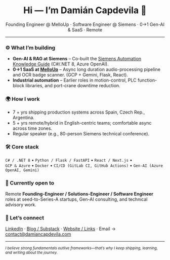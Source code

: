 <!-- README.md – GitHub profile -->

<h1 align="center">Hi — I’m Damián Capdevila 👋</h1>

<p align="center">
  Founding Engineer @ MelloUp · Software Engineer @ Siemens · 0→1 Gen-AI & SaaS · Remote
</p>

---

### ⚙️ What I’m building
- **Gen-AI & RAG at Siemens** – Co-built the [Siemens Automation Knowledge Guide](https://support.industry.siemens.com/cs/document/109974274/siemens-automation-knowledge-guide-your-genai-dialog-with-sieportal?dti=0&lc=en-WW) (C#/.NET 8, Azure OpenAI).  
- **0→1 SaaS at [MelloUp](https://melloup.io)** – Async long duration audio-processing pipeline and OCR badge scanner. (GCP + Gemini, Flask, React).  
- **Industrial automation** – Earlier roles in motion-control, PLC function-block libraries, and port-crane downtime reduction.

### 🌍 How I work
- 7 + yrs shipping production systems across Spain, Czech Rep., Argentina.  
- 5 + yrs remote/hybrid in English-centric teams; comfortable async across time zones.  
- Regular speaker (e.g., 80-person Siemens technical conference).

### 🛠 Core stack
`C# / .NET 8` • `Python / Flask / FastAPI` • `React / Next.js` •  
`GCP & Azure` • `Docker` • `CI/CD (GitLab CI, GitHub Actions)` • `Gen-AI (Azure OpenAI, Gemini)`


### 🔭 Currently open to
Remote **Founding-Engineer / Solutions-Engineer / Software Engineer** roles at seed-to-Series-A startups, Gen-AI consulting, and technical advisory work.

### 🤝 Let’s connect
[LinkedIn](https://www.linkedin.com/in/damiancapdevila/) ·
[Blog / Substack](https://damiancapdevila.substack.com) ·
[Website / Links](https://bio.link/dcapdevila) ·
Email → contact@damiancapdevila.com

---

<sub>*I believe strong fundamentals outlive frameworks—that’s why I keep shipping, learning, and writing about the journey.*</sub>

